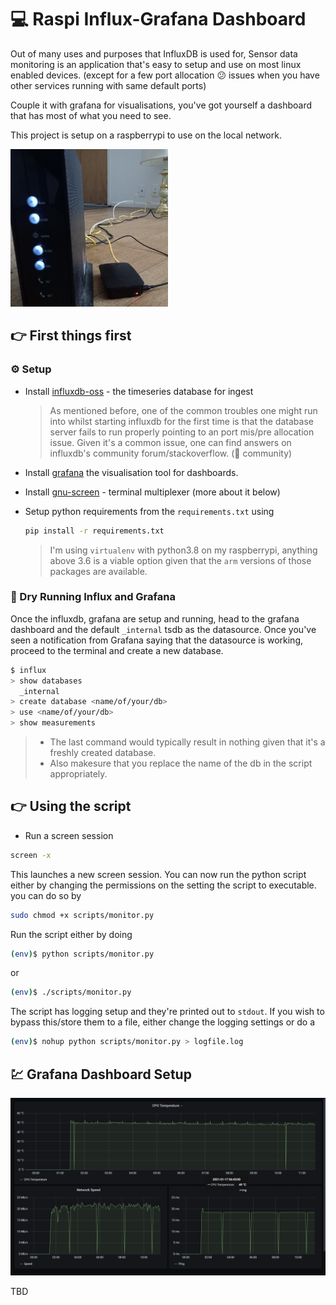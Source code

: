 # :computer: Raspi Influx-Grafana Dashboard

Out of many uses and purposes that InfluxDB is used for, Sensor data monitoring is an application that's easy to setup and use on most linux enabled devices. (except for a few port allocation :confused: issues when you have other services running with same default ports)

Couple it with grafana for visualisations, you've got yourself a dashboard that has most of what you need to see.

This project is setup on a raspberrypi to use on the local network.

<img src="./media/router.jpg" width=50%>

## :point_right: First things first

### :gear: Setup

- Install [influxdb-oss](https://docs.influxdata.com/influxdb/v1.8/introduction/install/) - the timeseries database for ingest
  > As mentioned before, one of the common troubles one might run into whilst starting influxdb for the first time is that the database server fails to run properly pointing to an port mis/pre allocation issue. Given it's a common issue, one can find answers on influxdb's community forum/stackoverflow. (:sparkling_heart: community)
- Install [grafana](https://grafana.com/docs/grafana/latest/installation) the visualisation tool for dashboards.
- Install [gnu-screen](https://gnu.org/software/screen) - terminal multiplexer (more about it below)
- Setup python requirements from the `requirements.txt` using

  ```bash
  pip install -r requirements.txt
  ```

  > I'm using `virtualenv` with python3.8 on my raspberrypi, anything above 3.6 is a viable option given that the `arm` versions of those packages are available.

### :running: Dry Running Influx and Grafana

Once the influxdb, grafana are setup and running, head to the grafana dashboard and the default `_internal` tsdb as the datasource. Once you've seen a notification from Grafana saying that the datasource is working, proceed to the terminal and create a new database.

```sh
$ influx
> show databases
  _internal
> create database <name/of/your/db>
> use <name/of/your/db>
> show measurements
```

> - The last command would typically result in nothing given that it's a freshly created database.
> - Also makesure that you replace the name of the db in the script appropriately.

## :point_right: Using the script

- Run a screen session

```bash
screen -x
```

This launches a new screen session.
You can now run the python script either by changing the permissions on the setting the script to executable. you can do so by

```bash
sudo chmod +x scripts/monitor.py
```

Run the script either by doing

```bash
(env)$ python scripts/monitor.py
```

or

```bash
(env)$ ./scripts/monitor.py
```

The script has logging setup and they're printed out to `stdout`. If you wish to bypass this/store them to a file, either change the logging settings or do a

```bash
(env)$ nohup python scripts/monitor.py > logfile.log
```

## :chart: Grafana Dashboard Setup
![router](./media/screenshot.jpeg)

TBD